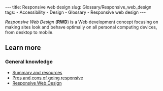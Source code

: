 --- title: Responsive web design slug: Glossary/Responsive\_web\_design tags: - Accessibility - Design - Glossary - Responsive web design ---

*Responsive Web Design* (**RWD**) is a Web development concept focusing on making sites look and behave optimally on all personal computing devices, from desktop to mobile.

Learn more
----------

### General knowledge

-   [Summary and resources](/en-US/docs/Web/Progressive_web_apps)
-   [Pros and cons of going responsive](/en-US/docs/Web/Progressive_web_apps)
-   [Responsive Web Design](https://msdn.microsoft.com/en-us/magazine/hh653584.aspx)
